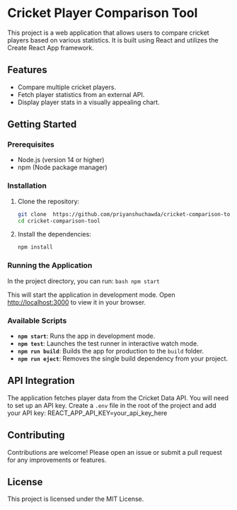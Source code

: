 # Cricket Player Comparison Tool

This project is a web application that allows users to compare cricket players based on various statistics. It is built using React and utilizes the Create React App framework.

## Features
- Compare multiple cricket players.
- Fetch player statistics from an external API.
- Display player stats in a visually appealing chart.

## Getting Started

### Prerequisites
- Node.js (version 14 or higher)
- npm (Node package manager)

### Installation
1. Clone the repository:
   ```bash
   git clone  https://github.com/priyanshuchawda/cricket-comparison-tool.git
   cd cricket-comparison-tool
   ```

2. Install the dependencies:
   ```bash
   npm install
   ```

### Running the Application
In the project directory, you can run:
    ```bash
    npm start
    ```

This will start the application in development mode. Open [http://localhost:3000](http://localhost:3000) to view it in your browser.

### Available Scripts
- **`npm start`**: Runs the app in development mode.
- **`npm test`**: Launches the test runner in interactive watch mode.
- **`npm run build`**: Builds the app for production to the `build` folder.
- **`npm run eject`**: Removes the single build dependency from your project.

## API Integration
The application fetches player data from the Cricket Data API. You will need to set up an API key. Create a `.env` file in the root of the project and add your API key:
REACT_APP_API_KEY=your_api_key_here


## Contributing
Contributions are welcome! Please open an issue or submit a pull request for any improvements or features.

## License
This project is licensed under the MIT License.
